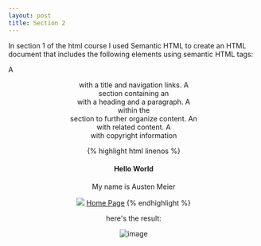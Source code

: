 ```yaml
---
layout: post
title: Section 2
---
```

In section 1 of the html course I used Semantic HTML to create an HTML document that includes the following elements using semantic HTML tags:

A <header> with a title and navigation links.
A <main> section containing an <article> with a heading and a paragraph.
A <section> within the <main> section to further organize content.
An <aside> with related content.
A <footer> with copyright information

{% highlight html linenos %}

 <!DOCTYPE html>
 <html>
<head>
    <title>Hello World</title>
</head>
<body>
    <h1>Hello World</h1>
    <p>My name is Austen Meier</p>
    <img src="https://th.bing.com/th/id/OIP.mK6cwQw2kLFYXskZL3unuAHaEK?w=329&h=185&c=7&r=0&o=5&pid=1.7">
    <a href="index.html">Home Page</a>
</body>
 </html>
{% endhighlight %}


here's the result:

![image](https://github.com/AustenMeier/AustenMeier.github.io/assets/170650572/c3b83478-3f21-4043-9971-f115e622696c)


